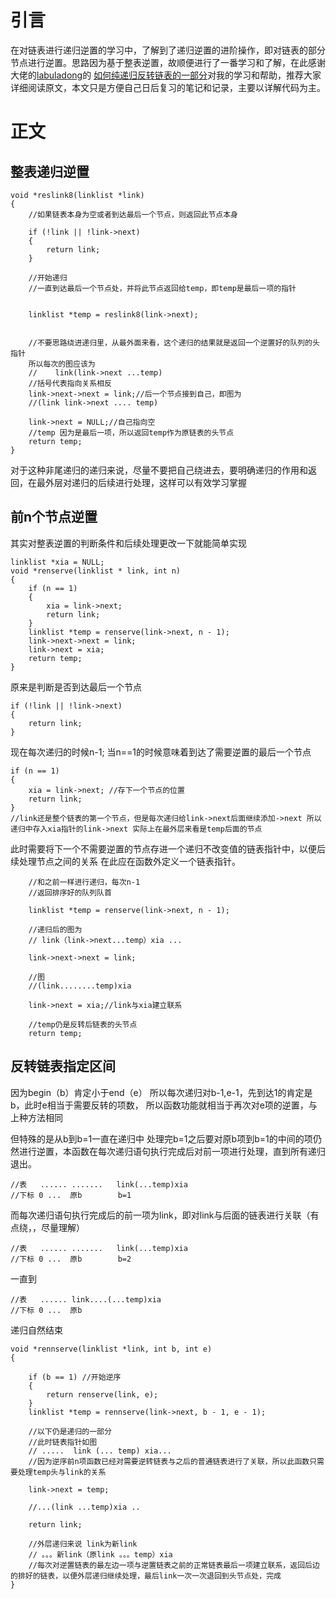 # 引言
在对链表进行递归逆置的学习中，了解到了递归逆置的进阶操作，即对链表的部分节点进行逆置。思路因为基于整表逆置，故顺便进行了一番学习和了解，在此感谢大佬的[labuladong](https://www.zhihu.com/people/labuladong)的
[如何纯递归反转链表的一部分](https://zhuanlan.zhihu.com/p/107759633)对我的学习和帮助，推荐大家详细阅读原文，本文只是方便自己日后复习的笔记和记录，主要以详解代码为主。

# 正文
## 整表递归逆置
```
void *reslink8(linklist *link)
{
    //如果链表本身为空或者到达最后一个节点，则返回此节点本身
    
    if (!link || !link->next)
    {
        return link;
    }

    //开始递归
    //一直到达最后一个节点处，并将此节点返回给temp，即temp是最后一项的指针
    
    
    linklist *temp = reslink8(link->next);
   

    //不要思路绕进递归里，从最外面来看，这个递归的结果就是返回一个逆置好的队列的头指针
    所以每次的图应该为
    //    link(link->next ...temp)
    //括号代表指向关系相反
    link->next->next = link;//后一个节点接到自己，即图为
    //(link link->next .... temp)
    
    link->next = NULL;//自己指向空
    //temp 因为是最后一项，所以返回temp作为原链表的头节点
    return temp;
}
```
对于这种非尾递归的递归来说，尽量不要把自己绕进去，要明确递归的作用和返回，在最外层对递归的后续进行处理，这样可以有效学习掌握

## 前n个节点逆置
其实对整表逆置的判断条件和后续处理更改一下就能简单实现
```
linklist *xia = NULL;
void *renserve(linklist * link, int n)
{
    if (n == 1)
    {
        xia = link->next; 
        return link;
    }
    linklist *temp = renserve(link->next, n - 1);
    link->next->next = link;
    link->next = xia;
    return temp;
}
```
原来是判断是否到达最后一个节点
```
if (!link || !link->next)
{
    return link;
}
```
现在每次递归的时候n-1;
当n==1的时候意味着到达了需要逆置的最后一个节点
```
if (n == 1)
{
    xia = link->next; //存下一个节点的位置
    return link;
}
//link还是整个链表的第一个节点，但是每次递归给link->next后面继续添加->next 所以递归中存入xia指针的link->next 实际上在最外层来看是temp后面的节点
```
此时需要将下一个不需要逆置的节点存进一个递归不改变值的链表指针中，以便后续处理节点之间的关系
在此应在函数外定义一个链表指针。
```
    //和之前一样进行递归，每次n-1
    //返回排序好的队列队首
    
    linklist *temp = renserve(link->next, n - 1);
    
    //递归后的图为
    // link（link->next...temp）xia ...
 
    link->next->next = link;
    
    //图
    //(link........temp)xia  
    
    link->next = xia;//link与xia建立联系
    
    //temp仍是反转后链表的头节点
    return temp;
```

## 反转链表指定区间
因为begin（b）肯定小于end（e）
所以每次递归对b-1,e-1，先到达1的肯定是b，此时e相当于需要反转的项数，
所以函数功能就相当于再次对e项的逆置，与上种方法相同


但特殊的是从b到b=1一直在递归中
处理完b=1之后要对原b项到b=1的中间的项仍然进行逆置，本函数在每次递归语句执行完成后对前一项进行处理，直到所有递归退出。
```
//表   ...... .......   link(...temp)xia
//下标 0 ...  原b        b=1
```
而每次递归语句执行完成后的前一项为link，即对link与后面的链表进行关联（有点绕，，尽量理解）
```
//表   ...... .......   link(...temp)xia
//下标 0 ...  原b        b=2
```
一直到
```
//表   ...... link....(...temp)xia
//下标 0 ...  原b
```
递归自然结束      
```
void *rennserve(linklist *link, int b, int e)
{

    if (b == 1) //开始逆序
    {
        return renserve(link, e);
    }
    linklist *temp = rennserve(link->next, b - 1, e - 1);

    //以下仍是递归的一部分
    //此时链表指针如图
    // .....  link (... temp) xia...
    //因为逆序前n项函数已经对需要逆转链表与之后的普通链表进行了关联，所以此函数只需要处理temp头与link的关系
   
    link->next = temp;
    
    //...(link ...temp)xia ..
    
    return link;

    //外层递归来说 link为新link
    // 。。。新link（原link 。。。temp）xia
    //每次对逆置链表的最左边一项与逆置链表之前的正常链表最后一项建立联系，返回后边的排好的链表，以便外层递归继续处理，最后link一次一次退回到头节点处，完成
}
```
